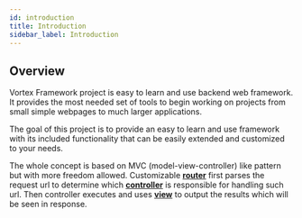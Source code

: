 ```yaml
---
id: introduction
title: Introduction
sidebar_label: Introduction
---
```


## Overview

Vortex Framework project is easy to learn and use backend web framework. It provides the most needed set of tools to begin working on projects from small simple webpages to much larger applications.

The goal of this project is to provide an easy to learn and use framework with its included functionality that can be easily extended and customized to your needs.


The whole concept is based on MVC (model-view-controller) like pattern but with more freedom allowed. Customizable **[router](concepts/router.md)** first parses the request url to determine which **[controller](concepts/controller.md)** is responsible for handling such url. Then controller executes and uses **[view](concepts/view.md)** to output the results which will be seen in response. 
